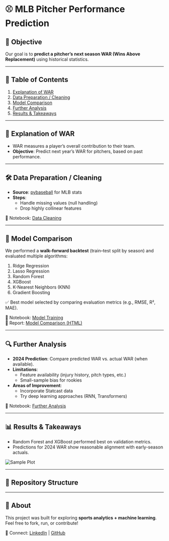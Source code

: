 # ⚾ MLB Pitcher Performance Prediction

## 🎯 Objective
Our goal is to **predict a pitcher’s next season WAR (Wins Above Replacement)** using historical statistics.

---

## 📖 Table of Contents
1. [Explanation of WAR](#-explanation-of-war)  
2. [Data Preparation / Cleaning](#-data-preparation--cleaning)  
3. [Model Comparison](#-model-comparison)  
4. [Further Analysis](#-further-analysis)  
5. [Results & Takeaways](#-results--takeaways)

---

## 📘 Explanation of WAR
- WAR measures a player’s overall contribution to their team.  
- **Objective**: Predict next year’s WAR for pitchers, based on past performance.  

---

## 🛠️ Data Preparation / Cleaning
- **Source**: [pybaseball](https://github.com/jldbc/pybaseball) for MLB stats  
- **Steps**:
  - Handle missing values (null handling)  
  - Drop highly collinear features  

📂 Notebook: [Data Cleaning](notebooks/01-data-cleaning.ipynb)

---

## 🤖 Model Comparison
We performed a **walk-forward backtest** (train–test split by season) and evaluated multiple algorithms:

1. Ridge Regression  
2. Lasso Regression  
3. Random Forest  
4. XGBoost  
5. K-Nearest Neighbors (KNN)  
6. Gradient Boosting  

✅ Best model selected by comparing evaluation metrics (e.g., RMSE, R², MAE).

📂 Notebook: [Model Training](notebooks/02-model-training.ipynb)  
📄 Report: [Model Comparison (HTML)](reports/model-comparison.html)

---

## 🔍 Further Analysis
- **2024 Prediction**: Compare predicted WAR vs. actual WAR (when available).  
- **Limitations**:
  - Feature availability (injury history, pitch types, etc.)  
  - Small-sample bias for rookies  
- **Areas of Improvement**:
  - Incorporate Statcast data  
  - Try deep learning approaches (RNN, Transformers)  

📂 Notebook: [Further Analysis](notebooks/03-further-analysis.ipynb)

---

## 📊 Results & Takeaways
- Random Forest and XGBoost performed best on validation metrics.  
- Predictions for 2024 WAR show reasonable alignment with early-season actuals.  

![Sample Plot](assets/sample-plot.png)

---

## 📂 Repository Structure


---

## 🙌 About
This project was built for exploring **sports analytics + machine learning**.  
Feel free to fork, run, or contribute!  

🔗 Connect: [LinkedIn](https://linkedin.com/in/yourname) | [GitHub](https://github.com/yourusername)
